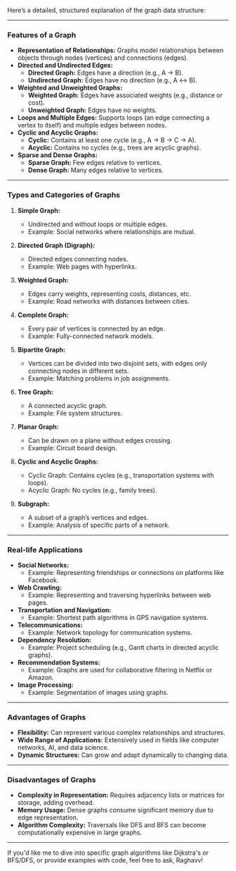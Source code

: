 Here’s a detailed, structured explanation of the graph data structure:

---

### **Features of a Graph**
- **Representation of Relationships:** Graphs model relationships between objects through nodes (vertices) and connections (edges).
- **Directed and Undirected Edges:**
  - **Directed Graph:** Edges have a direction (e.g., A → B).
  - **Undirected Graph:** Edges have no direction (e.g., A ↔ B).
- **Weighted and Unweighted Graphs:**
  - **Weighted Graph:** Edges have associated weights (e.g., distance or cost).
  - **Unweighted Graph:** Edges have no weights.
- **Loops and Multiple Edges:** Supports loops (an edge connecting a vertex to itself) and multiple edges between nodes.
- **Cyclic and Acyclic Graphs:**
  - **Cyclic:** Contains at least one cycle (e.g., A → B → C → A).
  - **Acyclic:** Contains no cycles (e.g., trees are acyclic graphs).
- **Sparse and Dense Graphs:**
  - **Sparse Graph:** Few edges relative to vertices.
  - **Dense Graph:** Many edges relative to vertices.

---

### **Types and Categories of Graphs**
1. **Simple Graph:**
   - Undirected and without loops or multiple edges.
   - Example: Social networks where relationships are mutual.

2. **Directed Graph (Digraph):**
   - Directed edges connecting nodes.
   - Example: Web pages with hyperlinks.

3. **Weighted Graph:**
   - Edges carry weights, representing costs, distances, etc.
   - Example: Road networks with distances between cities.

4. **Complete Graph:**
   - Every pair of vertices is connected by an edge.
   - Example: Fully-connected network models.

5. **Bipartite Graph:**
   - Vertices can be divided into two disjoint sets, with edges only connecting nodes in different sets.
   - Example: Matching problems in job assignments.

6. **Tree Graph:**
   - A connected acyclic graph.
   - Example: File system structures.

7. **Planar Graph:**
   - Can be drawn on a plane without edges crossing.
   - Example: Circuit board design.

8. **Cyclic and Acyclic Graphs:**
   - Cyclic Graph: Contains cycles (e.g., transportation systems with loops).
   - Acyclic Graph: No cycles (e.g., family trees).

9. **Subgraph:**
   - A subset of a graph’s vertices and edges.
   - Example: Analysis of specific parts of a network.

---

### **Real-life Applications**
- **Social Networks:**
  - Example: Representing friendships or connections on platforms like Facebook.
- **Web Crawling:**
  - Example: Representing and traversing hyperlinks between web pages.
- **Transportation and Navigation:**
  - Example: Shortest path algorithms in GPS navigation systems.
- **Telecommunications:**
  - Example: Network topology for communication systems.
- **Dependency Resolution:**
  - Example: Project scheduling (e.g., Gantt charts in directed acyclic graphs).
- **Recommendation Systems:**
  - Example: Graphs are used for collaborative filtering in Netflix or Amazon.
- **Image Processing:**
  - Example: Segmentation of images using graphs.

---

### **Advantages of Graphs**
- **Flexibility:** Can represent various complex relationships and structures.
- **Wide Range of Applications:** Extensively used in fields like computer networks, AI, and data science.
- **Dynamic Structures:** Can grow and adapt dynamically to changing data.

---

### **Disadvantages of Graphs**
- **Complexity in Representation:** Requires adjacency lists or matrices for storage, adding overhead.
- **Memory Usage:** Dense graphs consume significant memory due to edge representation.
- **Algorithm Complexity:** Traversals like DFS and BFS can become computationally expensive in large graphs.

---

If you'd like me to dive into specific graph algorithms like Dijkstra's or BFS/DFS, or provide examples with code, feel free to ask, Raghavv!
